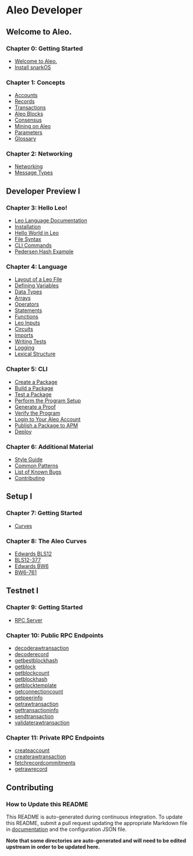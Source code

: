 
<!----------------------------------------------------------------------------->
<!-------------------- THIS MARKDOWN FILE IS AUTOGENERATED -------------------->
<!----------------------------------------------------------------------------->

# Aleo Developer

## Welcome to Aleo.

### Chapter 0: Getting Started

- [Welcome to Aleo.](./aleo/getting_started/00_overview.md)
- [Install snarkOS](./aleo/getting_started/01_installation.md)


### Chapter 1: Concepts

- [Accounts](./aleo/concepts/00_accounts.md)
- [Records](./aleo/concepts/01_records.md)
- [Transactions](./aleo/concepts/02_transactions.md)
- [Aleo Blocks](./aleo/concepts/03_blocks.md)
- [Consensus](./aleo/concepts/04_consensus.md)
- [Mining on Aleo](./aleo/concepts/05_mining.md)
- [Parameters](./aleo/concepts/06_parameters.md)
- [Glossary](./aleo/concepts/07_glossary.md)


### Chapter 2: Networking

- [Networking](./aleo/networking/00_networking.md)
- [Message Types](./aleo/networking/01_message_types.md)


## Developer Preview I

### Chapter 3: Hello Leo!

- [Leo Language Documentation](./developer/getting_started/00_overview.md)
- [Installation](./developer/getting_started/01_installation.md)
- [Hello World in Leo](./developer/getting_started/02_hello_world.md)
- [File Syntax](./developer/getting_started/03_syntax.md)
- [CLI Commands](./developer/getting_started/04_cli.md)
- [Pedersen Hash Example](./developer/getting_started/05_example.md)


### Chapter 4: Language

- [Layout of a Leo File](./developer/language/00_layout.md)
- [Defining Variables](./developer/language/01_variables.md)
- [Data Types](./developer/language/02_types.md)
- [Arrays](./developer/language/03_arrays.md)
- [Operators](./developer/language/04_operators.md)
- [Statements](./developer/language/05_statements.md)
- [Functions](./developer/language/06_functions.md)
- [Leo Inputs](./developer/language/07_inputs.md)
- [Circuits](./developer/language/08_circuits.md)
- [Imports](./developer/language/09_imports.md)
- [Writing Tests](./developer/language/10_tests.md)
- [Logging](./developer/language/11_logging.md)
- [Lexical Structure](./developer/language/12_lexical.md)


### Chapter 5: CLI

- [Create a Package](./developer/cli/00_new.md)
- [Build a Package](./developer/cli/01_build.md)
- [Test a Package](./developer/cli/02_test.md)
- [Perform the Program Setup](./developer/cli/03_setup.md)
- [Generate a Proof](./developer/cli/04_prove.md)
- [Verify the Program](./developer/cli/05_run.md)
- [Login to Your Aleo Account](./developer/cli/06_login.md)
- [Publish a Package to APM](./developer/cli/07_publish.md)
- [Deploy](./developer/cli/08_deploy.md)


### Chapter 6: Additional Material

- [Style Guide](./developer/additional_material/00_style.md)
- [Common Patterns](./developer/additional_material/01_common.md)
- [List of Known Bugs](./developer/additional_material/02_bugs.md)
- [Contributing](./developer/additional_material/03_contributing.md)


## Setup I

### Chapter 7: Getting Started

- [Curves](./setup/curves/getting_started/00_curves.md)


### Chapter 8: The Aleo Curves

- [Edwards BLS12](./setup/curves/the_aleo_curves/00_edwards_bls12.md)
- [BLS12-377](./setup/curves/the_aleo_curves/01_bls12-377.md)
- [Edwards BW6](./setup/curves/the_aleo_curves/02_edwards_bw6.md)
- [BW6-761](./setup/curves/the_aleo_curves/03_bw6-761.md)


## Testnet I

### Chapter 9: Getting Started

- [RPC Server](./testnet/rpc/getting_started/00_rpc_server.md)


### Chapter 10: Public RPC Endpoints

- [decoderawtransaction](./testnet/rpc/public_endpoints/00_decoderawtransaction.md)
- [decoderecord](./testnet/rpc/public_endpoints/01_decoderecord.md)
- [getbestblockhash](./testnet/rpc/public_endpoints/02_getbestblockhash.md)
- [getblock](./testnet/rpc/public_endpoints/03_getblock.md)
- [getblockcount](./testnet/rpc/public_endpoints/04_getblockcount.md)
- [getblockhash](./testnet/rpc/public_endpoints/05_getblockhash.md)
- [getblocktemplate](./testnet/rpc/public_endpoints/06_getblocktemplate.md)
- [getconnectioncount](./testnet/rpc/public_endpoints/07_getconnectioncount.md)
- [getpeerinfo](./testnet/rpc/public_endpoints/08_getpeerinfo.md)
- [getrawtransaction](./testnet/rpc/public_endpoints/09_getrawtransaction.md)
- [gettransactioninfo](./testnet/rpc/public_endpoints/10_gettransactioninfo.md)
- [sendtransaction](./testnet/rpc/public_endpoints/11_sendtransaction.md)
- [validaterawtransaction](./testnet/rpc/public_endpoints/12_validaterawtransaction.md)


### Chapter 11: Private RPC Endpoints

- [createaccount](./testnet/rpc/private_endpoints/00_createaccount.md)
- [createrawtransaction](./testnet/rpc/private_endpoints/01_createrawtransaction.md)
- [fetchrecordcommitments](./testnet/rpc/private_endpoints/02_fetchrecordcommitments.md)
- [getrawrecord](./testnet/rpc/private_endpoints/03_getrawrecord.md)



## Contributing
 
### How to Update this README

This README is auto-generated during continuous integration.
To update this README, submit a pull request updating the appropriate Markdown file
in [documentation](.) and the configuration JSON file.

**Note that some directories are auto-generated and will need to be edited upstream in order to be updated here.**

